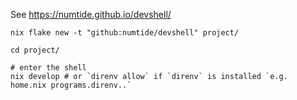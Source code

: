 See https://numtide.github.io/devshell/

```
nix flake new -t "github:numtide/devshell" project/

cd project/

# enter the shell
nix develop # or `direnv allow` if `direnv` is installed `e.g. home.nix programs.direnv..`
```
